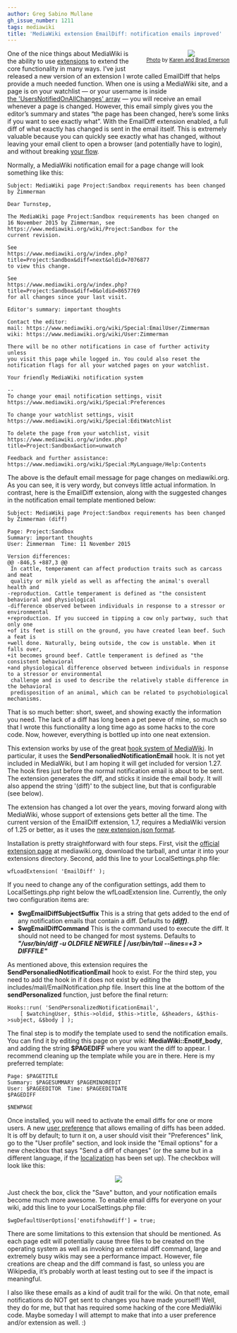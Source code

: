 ```yaml
---
author: Greg Sabino Mullane
gh_issue_number: 1211
tags: mediawiki
title: 'MediaWiki extension EmailDiff: notification emails improved'
---
```


<div class="separator" style="clear: both; float:right; padding: 0 0 .5em 1.5em; text-align: center;"><a href="/blog/2016/03/11/mediawiki-extension-emaildiff/image-0.jpeg" imageanchor="1" style="clear: right; margin-bottom: 1em; margin-left: 1em;"><img border="0" src="/blog/2016/03/11/mediawiki-extension-emaildiff/image-0.jpeg"/></a><br/><small><a href="https://flic.kr/p/bdWyHP">Photo</a> by <a href="https://www.flickr.com/photos/karenandbrademerson/">Karen and Brad Emerson</a></small></div>

One of the nice things about MediaWiki is the ability to use 
[extensions](https://www.mediawiki.org/wiki/Manual:Extensions) to extend the core functionality in many ways. I’ve just released a 
new version of an extension I wrote called EmailDiff that helps provide a much needed 
function. When one is using a MediaWiki site, and a page is on your 
watchlist — or your username is inside  
[the 'UsersNotifiedOnAllChanges' array](https://www.mediawiki.org/wiki/Manual:$wgUsersNotifiedOnAllChanges) — you will receive an email whenever a page 
is changed. However, this email simply gives you the editor’s summary and states 
“the page has been changed, here’s some links if you want to see exactly what”. 
With the EmailDiff extension enabled, a full diff of what exactly has changed is sent 
in the email itself. This is extremely valuable because you can quickly see exactly what has 
changed, without leaving your email client to open a browser (and potentially have to login), 
and without breaking [your flow](https://en.wikipedia.org/wiki/Flow_%28psychology%29).

Normally, a MediaWiki notification email for a page change will look something like this:

```
Subject: MediaWiki page Project:Sandbox requirements has been changed by Zimmerman

Dear Turnstep,

The MediaWiki page Project:Sandbox requirements has been changed on
16 November 2015 by Zimmerman, see
https://www.mediawiki.org/wiki/Project:Sandbox for the
current revision. 

See
https://www.mediawiki.org/w/index.php?title=Project:Sandbox&diff=next&oldid=7076877
to view this change.

See
https://www.mediawiki.org/w/index.php?title=Project:Sandbox&diff=0&oldid=8657769
for all changes since your last visit.

Editor's summary: important thoughts

Contact the editor:
mail: https://www.mediawiki.org/wiki/Special:EmailUser/Zimmerman
wiki: https://www.mediawiki.org/wiki/User:Zimmerman

There will be no other notifications in case of further activity unless
you visit this page while logged in. You could also reset the
notification flags for all your watched pages on your watchlist.

Your friendly MediaWiki notification system

--
To change your email notification settings, visit
https://www.mediawiki.org/wiki/Special:Preferences

To change your watchlist settings, visit
https://www.mediawiki.org/wiki/Special:EditWatchlist

To delete the page from your watchlist, visit
https://www.mediawiki.org/w/index.php?title=Project:Sandbox&action=unwatch

Feedback and further assistance:
https://www.mediawiki.org/wiki/Special:MyLanguage/Help:Contents
```

The above is the default email message for page changes on mediawiki.org. As you can 
see, it is very wordy, but conveys little actual information. In contrast, 
here is the EmailDiff extension, along with the suggested changes in the 
notification email template mentioned below:

```
Subject: MediaWiki page Project:Sandbox requirements has been changed by Zimmerman (diff)

Page: Project:Sandbox
Summary: important thoughts
User: Zimmerman  Time: 11 November 2015

Version differences:
@@ -846,5 +887,3 @@
 In cattle, temperament can affect production traits such as carcass and meat 
 quality or milk yield as well as affecting the animal's overall health and 
-reproduction. Cattle temperament is defined as "the consistent behavioral and physiological 
-difference observed between individuals in response to a stressor or environmental 
+reproduction. If you succeed in tipping a cow only partway, such that only one 
+of its feet is still on the ground, you have created lean beef. Such a feat is 
+well done. Naturally, being outside, the cow is unstable. When it falls over, 
+it becomes ground beef. Cattle temperament is defined as "the consistent behavioral 
+and physiological difference observed between individuals in response to a stressor or environmental 
 challenge and is used to describe the relatively stable difference in the behavioral 
 predisposition of an animal, which can be related to psychobiological mechanisms.
```

That is so much better: short, sweet, and showing exactly the information you need. The 
lack of a diff has long been a pet peeve of mine, so much so that I wrote this 
functionality a long time ago as some hacks to the core code. Now, however, 
everything is bottled up into one neat extension.

This extension works by use of the great 
[hook system of MediaWiki](https://www.mediawiki.org/wiki/Manual:Hooks). In particular, it uses the **SendPersonaliedNotificationEmail** 
hook. It is not yet included in MediaWiki, but I am hoping it will get included for version 1.27. 
The hook fires just before the normal notification email is about to be sent. The extension generates 
the diff, and sticks it inside the email body. It will also append the string '(diff)' to the subject 
line, but that is configurable (see below).

The extension has changed a lot over the years, moving forward along 
with MediaWiki, whose support of extensions gets better all the time. 
The current version of the EmailDiff extension, 1.7, requires a 
MediaWiki version of 1.25 or better, as it uses the 
[new extension.json format](/blog/2015/10/17/mediawiki-extensionjson-change-in-125).

Installation is pretty straightforward with four steps. First, visit the 
[official extension page](https://www.mediawiki.org/wiki/Extension:EmailDiff) at mediawiki.org, download the tarball, and untar 
it into your extensions directory. Second, add this line to your 
LocalSettings.php file:

```
wfLoadExtension( 'EmailDiff' );
```

If you need to change any of the configuration settings, add them to 
LocalSettings.php right below the wfLoadExtension 
line. Currently, the only two configuration items are:

- **$wgEmailDiffSubjectSuffix** This is a string that gets added to the 
end of any notification emails that contain a diff. Defaults to ***(diff)***.
- **$wgEmailDiffCommand** This is the command used to execute the diff. 
It should not need to be changed for most systems. Defaults to 
***"/usr/bin/diff -u OLDFILE NEWFILE | /usr/bin/tail --lines=+3 > DIFFFILE"***

As mentioned above, this extension requires the **SendPersonaliedNotificationEmail** hook to exist. 
For the third step, you need to add the hook in if it does not exist by editing the 
includes/mail/EmailNotification.php file. Insert this line at the 
bottom of the **sendPersonalized** function, just before the final return:

```
Hooks::run( 'SendPersonalizedNotificationEmail',
    [ $watchingUser, $this->oldid, $this->title, &$headers, &$this->subject, &$body ] );
```

The final step is to modify the template used to send the notification emails. You can find it 
by editing this page on your wiki: **MediaWiki::Enotif_body**, and adding the string **$PAGEDIFF** 
where you want the diff to appear. I recommend cleaning up the template while you are in there. Here is 
my preferred template:

```
Page: $PAGETITLE
Summary: $PAGESUMMARY $PAGEMINOREDIT
User: $PAGEEDITOR  Time: $PAGEEDITDATE
$PAGEDIFF
 
$NEWPAGE
```

Once installed, you will need to activate the email diffs for one or more users. A new 
[user preference](https://www.mediawiki.org/wiki/Help:Preferences) that allows emailing of diffs has been added. It is off by default; to turn 
it on, a user should visit their "Preferences" link, go to the "User profile" section, and look inside 
the "Email options" for a new checkbox that says "Send a diff of changes" (or the same but in a 
different language, if the 
[localization](https://www.mediawiki.org/wiki/Localisation) has been set up). The checkbox will look like this:

<div class="separator" style="clear: both; text-align: center;"><a href="/blog/2016/03/11/mediawiki-extension-emaildiff/image-1-big.png" imageanchor="1" style="margin-left: 1em; margin-right: 1em;"><img border="0" src="/blog/2016/03/11/mediawiki-extension-emaildiff/image-1.png"/></a></div>

Just check the box, click the "Save" button, and your notification emails become 
much more awesome. To enable email diffs for everyone on your wiki, add this line to your 
LocalSettings.php file:

```
$wgDefaultUserOptions['enotifshowdiff'] = true;
```

There are some limitations to this extension that should be mentioned. As each 
page edit will potentially cause three files to be created on the operating system 
as well as invoking an external diff command, large and extremely busy wikis may see a 
performance impact. However, file creations are cheap and the diff command is 
fast, so unless you are Wikipedia, it’s probably worth at least testing out to 
see if the impact is meaningful.

I also like these emails as a kind of audit trail for the wiki. On that note, 
email notifications do NOT get sent to changes you have made yourself! Well, they do 
for me, but that has required some hacking of the core MediaWiki code. Maybe someday 
I will attempt to make that into a user preference and/or extension as well. :)

